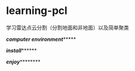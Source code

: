 # learning-pcl
学习雷达点云分割（分割地面和非地面）以及简单聚类

*********computer environment**************






***************install*********************








***************enjoy***********************









